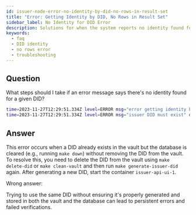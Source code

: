 ```yaml
---
id: issuer-node-error-no-identity-by-did-no-rows-in-result-set
title: "Error: Getting Identity by DID, No Rows in Result Set"
sidebar_label: No Identity for DID Error
description: Solutions for when the system reports no identity found for a given DID.
keywords:
  - faq
  - DID identity
  - no rows error
  - troubleshooting
---
```


## Question

What steps should I take if an error message says there's no identity found for a given DID?

```bash
time=2023-11-27T12:29:51.334Z level=ERROR msg="error getting identity by DID" err="no rows in result set" did=did:iden3:uptick:origin:2qHm5f6GZsJdLxpmGNCnn6TckCJWzhGmUUWebpFy5c
time=2023-11-27T12:29:51.334Z level=ERROR msg="issuer DID must exist" did="{Method:polygonid ID:uptick:origin:2qHm5f6GZsJdLxpmGNCnn6TckCJWzhGmUUWebpFy5c IDStrings:[polygon Origin 2qHm5f6GZsJdLxpmGNCnn6TckCJWzhGmUUWebpFy5c] Params:[] Path: PathSegments:[] Query: Fragment:}"
```

## Answer

This error occurs when a DID already exists in the vault but the database is cleared (e.g., running `make down`) without removing the DID from the vault. To resolve this, you need to delete the DID from the vault using `make delete-did` or `make clean-vault` and then run `make generate-issuer-did` again. After generating a new DID, start the container `issuer-api-ui-1`.

<div className="hidden">
Wrong answer:

Trying to use the same DID without ensuring it's properly generated and stored in both the vault and the database can lead to persistent errors and failed verifications.

</div>
